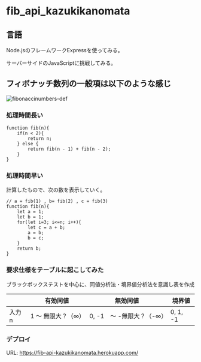 # fib_api_kazukikanomata

## 言語
<p>Node.jsのフレームワークExpressを使ってみる。</p>
<p>サーバーサイドのJavaScriptに挑戦してみる。</p>

## フィボナッチ数列の一般項は以下のような感じ
![fibonaccinumbers-def](https://user-images.githubusercontent.com/77597098/208242271-1ef058ff-6115-49b1-94be-45803aa596e5.png)

### 処理時間長い
```
function fib(n){
    if(n < 2){
        return n;
    } else {
        return fib(n - 1) + fib(n - 2);
    }
}
```

### 処理時間早い
<p>計算したもので、次の数を表示していく。</p>

```
// a = fib(1) , b= fib(2) , c = fib(3)
function fib(n){
    let a = 1;
    let b = 1;
    for(let i=3; i<=n; i++){
        let c = a + b;
        a = b;
        b = c;
    }
    return b;
}
```
### 要求仕様をテーブルに起こしてみた
<p>ブラックボックステストを中心に、同値分析法・境界値分析法を意識し表を作成</p>

|       | 有効同値         | 無効同値               | 境界値   | 
| ----- | ---------------- | ---------------------- | -------- | 
| 入力n | 1 ～ 無限大？（∞） | 0, -1　～ -無限大？（-∞） | 0, 1, -1 |



### デプロイ
URL: https://fib-api-kazukikanomata.herokuapp.com/